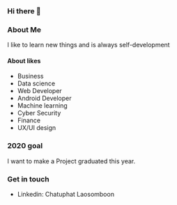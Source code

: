 ### Hi there 👋

### About Me
I like to learn new things and is always self-development 
#### About likes
* Business
* Data science
* Web Developer
* Android Developer
* Machine learning
* Cyber Security
* Finance
* UX/UI design


### 2020 goal
I want to make a Project graduated this year.

### Get in touch
* Linkedin: Chatuphat Laosomboon

<!--
**chatuphat/chatuphat** is a ✨ _special_ ✨ repository because its `README.md` (this file) appears on your GitHub profile.

Here are some ideas to get you started:

- 🔭 I’m currently working on ...
- 🌱 I’m currently learning ...
- 👯 I’m looking to collaborate on ...
- 🤔 I’m looking for help with ...
- 💬 Ask me about ...
- 📫 How to reach me: ...
- 😄 Pronouns: ...
- ⚡ Fun fact: ...
-->
